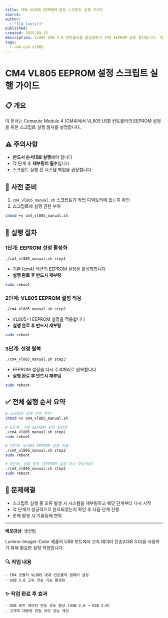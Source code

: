 ```yaml
---
title: CM4 VL805 EEPROM 설정 스크립트 실행 가이드
source:
author:
  - "[[@_louis]]"
published:
created: 2025-09-23
description: VL805 USB 3.0 컨트롤러를 활성화하기 위한 EEPROM 설정 절차입니다. 이 과정을 통해 USB 3.0 포트의 고속 데이터 전송 기능을 사용할 수 있습니다.
tags:
  - cm4-usb-vl805
---
```

# CM4 VL805 EEPROM 설정 스크립트 실행 가이드

## 📋 개요
이 문서는 Compute Module 4 (CM4)에서 VL805 USB 컨트롤러의 EEPROM 설정을 위한 스크립트 실행 절차를 설명합니다.

## ⚠️ 주의사항
- **반드시 순서대로 실행**해야 합니다
- 각 단계 후 **재부팅이 필수**입니다
- 스크립트 실행 전 시스템 백업을 권장합니다

## 🔧 사전 준비
1. `cm4_vl805_manual.sh` 스크립트가 작업 디렉토리에 있는지 확인
2. 스크립트에 실행 권한 부여

```bash
chmod +x cm4_vl805_manual.sh
```

## 📝 실행 절차

### 1단계: EEPROM 설정 활성화
```bash
./cm4_vl805_manual.sh step1
```
- 기존 [cm4] 섹션의 EEPROM 설정을 활성화합니다
- **실행 완료 후 반드시 재부팅**

```bash
sudo reboot
```

### 2단계: VL805 EEPROM 설정 적용
```bash
./cm4_vl805_manual.sh step2
```
- VL805=1 EEPROM 설정을 적용합니다
- **실행 완료 후 반드시 재부팅**

```bash
sudo reboot
```

### 3단계: 설정 원복
```bash
./cm4_vl805_manual.sh step3
```
- EEPROM 설정을 다시 주석처리로 원복합니다
- **실행 완료 후 반드시 재부팅**

```bash
sudo reboot
```

## ✅ 전체 실행 순서 요약
```bash
# 스크립트 실행 권한 부여
chmod +x cm4_vl805_manual.sh

# 1단계: 기존 EEPROM 설정 활성화
./cm4_vl805_manual.sh step1
sudo reboot

# 2단계: VL805 EEPROM 설정 적용  
./cm4_vl805_manual.sh step2
sudo reboot

# 3단계: 설정 원복 (EEPROM 설정 다시 주석처리)
./cm4_vl805_manual.sh step3
sudo reboot
```

## 🚨 문제해결
- 스크립트 실행 중 오류 발생 시 시스템을 재부팅하고 해당 단계부터 다시 시작
- 각 단계가 성공적으로 완료되었는지 확인 후 다음 단계 진행
- 문제 발생 시 기술팀에 연락

---
**배포대상**: 생산팀

Lumino-Imager-Color 제품의 USB 포트에서 고속 데이터 전송(USB 3.0)을 사용하기 위해 필요한 설정 작업입니다. 

### 🔍 작업 내용 
	- CM4 모듈의 VL805 USB 컨트롤러 펌웨어 설정 
	- USB 3.0 고속 전송 기능 활성화
	
### ✨ 작업 완료 후 효과 
	- USB 포트 데이터 전송 속도 향상 (USB 2.0 → USB 3.0)
	- 고객의 대용량 파일 처리 성능 개선
